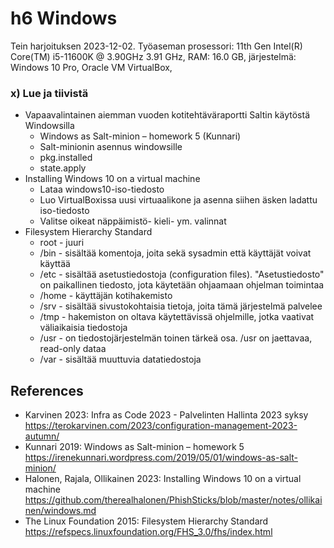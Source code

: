 # h6 Windows

Tein harjoituksen 2023-12-02. Työaseman prosessori: 11th Gen Intel(R) Core(TM) i5-11600K @ 3.90GHz 3.91 GHz, RAM: 16.0 GB, järjestelmä: Windows 10 Pro, Oracle VM VirtualBox,

### x) Lue ja tiivistä
  - Vapaavalintainen aiemman vuoden kotitehtäväraportti Saltin käytöstä Windowsilla
    - Windows as Salt-minion – homework 5 (Kunnari)
    - Salt-minionin asennus windowsille
    - pkg.installed
    - state.apply
  - Installing Windows 10 on a virtual machine
    - Lataa windows10-iso-tiedosto
    - Luo VirtualBoxissa uusi virtuaalikone ja asenna siihen äsken ladattu iso-tiedosto
    - Valitse oikeat näppäimistö- kieli- ym. valinnat
  - Filesystem Hierarchy Standard
    - root - juuri
    - /bin - sisältää komentoja, joita sekä sysadmin että käyttäjät voivat käyttää
    - /etc - sisältää asetustiedostoja (configuration files). "Asetustiedosto" on paikallinen tiedosto, jota käytetään ohjaamaan ohjelman toimintaa
    - /home - käyttäjän kotihakemisto
    - /srv - sisältää sivustokohtaisia tietoja, joita tämä järjestelmä palvelee
    - /tmp - hakemiston on oltava käytettävissä ohjelmille, jotka vaativat väliaikaisia tiedostoja
    - /usr - on tiedostojärjestelmän toinen tärkeä osa. /usr on jaettavaa, read-only dataa
    - /var - sisältää muuttuvia datatiedostoja


   


## References
- Karvinen 2023: Infra as Code 2023 - Palvelinten Hallinta 2023 syksy https://terokarvinen.com/2023/configuration-management-2023-autumn/
- Kunnari 2019: Windows as Salt-minion – homework 5 https://irenekunnari.wordpress.com/2019/05/01/windows-as-salt-minion/
- Halonen, Rajala, Ollikainen 2023: Installing Windows 10 on a virtual machine https://github.com/therealhalonen/PhishSticks/blob/master/notes/ollikainen/windows.md
- The Linux Foundation 2015: Filesystem Hierarchy Standard https://refspecs.linuxfoundation.org/FHS_3.0/fhs/index.html
